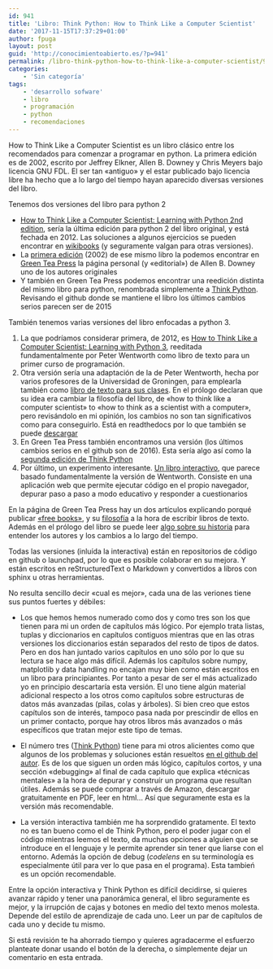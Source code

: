 ```yaml
---
id: 941
title: 'Libro: Think Python: How to Think Like a Computer Scientist'
date: '2017-11-15T17:37:29+01:00'
author: fpuga
layout: post
guid: 'http://conocimientoabierto.es/?p=941'
permalink: /libro-think-python-how-to-think-like-a-computer-scientist/941/
categories:
    - 'Sin categoría'
tags:
    - 'desarrollo sofware'
    - libro
    - programación
    - python
    - recomendaciones
---
```


How to Think Like a Computer Scientist es un libro clásico entre los recomendados para comenzar a programar en python. La primera edición es de 2002, escrito por Jeffrey Elkner, Allen B. Downey y Chris Meyers bajo licencia GNU FDL. El ser tan «antiguo» y el estar publicado bajo licencia libre ha hecho que a lo largo del tiempo hayan aparecido diversas versiones del libro.

Tenemos dos versiones del libro para python 2

- [How to Think Like a Computer Scientist: Learning with Python 2nd edition](http://www.openbookproject.net/thinkcs/python/english2e/), sería la última edición para python 2 del libro original, y está fechada en 2012. Las soluciones a algunos ejercicios se pueden encontrar en [wikibooks](https://en.wikibooks.org/wiki/How_to_Think_Like_a_Computer_Scientist:_Learning_with_Python_2nd_Edition) (y seguramente valgan para otras versiones).
- La [primera edición](http://greenteapress.com/wp/learning-with-python/) (2002) de ese mismo libro la podemos encontrar en [Green Tea Press](http://greenteapress.com/wp/) la página personal (y «editorial») de Allen B. Downey uno de los autores originales
- Y también en Green Tea Press podemos encontrar una reedición distinta del mismo libro para python, renombrada simplemente a [Think Python](http://greenteapress.com/wp/think-python/). Revisando el github donde se mantiene el libro los últimos cambios serios parecen ser de 2015

También tenemos varias versiones del libro enfocadas a python 3.

1. La que podríamos considerar primera, de 2012, es [How to Think Like a Computer Scientist: Learning with Python 3](http://openbookproject.net/thinkcs/python/english3e/), reeditada fundamentalmente por Peter Wentworth como libro de texto para un primer curso de programación.
2. Otra versión sería una adaptación de la de Peter Wentworth, hecha por varios profesores de la Universidad de Groningen, para emplearla también como [libro de texto para sus clases](https://howtothink.readthedocs.io/en/latest/). En el prólogo declaran que su idea era cambiar la filosofía del libro, de «how to think like a computer scientist» to «how to think as a scientist with a computer», pero revisándolo en mi opinión, los cambios no son tan significativos como para conseguirlo. Está en readthedocs por lo que también se puede [descargar](https://readthedocs.org/projects/howtothink/)
3. En Green Tea Press también encontramos una versión (los últimos cambios serios en el github son de 2016). Esta sería algo así como la [segunda edición de Think Python](http://greenteapress.com/wp/think-python-2e/)
4. Por último, un experimento interesante. [Un libro interactivo](https://interactivepython.org/courselib/static/thinkcspy/index.html), que parece basado fundamentalmente la versión de Wentworth. Consiste en una aplicación web que permite ejecutar código en el propio navegador, depurar paso a paso a modo educativo y responder a cuestionarios

En la página de Green Tea Press hay un dos artículos explicando porqué publicar [«free books»](http://greenteapress.com/free_books.html), y su [filosofía](http://greenteapress.com/wp/textbook-manifesto/) a la hora de escribir libros de texto. Además en el prólogo del libro se puede leer [algo sobre su historia](http://greenteapress.com/thinkpython2/html/thinkpython2001.html#sec2) para entender los autores y los cambios a lo largo del tiempo.

Todas las versiones (inluída la interactiva) están en repositorios de código en github o launchpad, por lo que es posible colaborar en su mejora. Y están escritos en reStructuredText o Markdown y convertidos a libros con sphinx u otras herramientas.

No resulta sencillo decir «cual es mejor», cada una de las veriones tiene sus puntos fuertes y débiles:

- Los que hemos hemos numerado como dos y como tres son los que tienen para mi un orden de capítulos más lógico. Por ejemplo trata listas, tuplas y diccionarios en capítulos contiguos mientras que en las otras versiones los diccionarios están separados del resto de tipos de datos. Pero en dos han juntado varios capítulos en uno sólo por lo que su lectura se hace algo más difícil. Además los capítulos sobre numpy, matplotlib y data handling no encajan muy bien como están escritos en un libro para principiantes. Por tanto a pesar de ser el más actualizado yo en principio descartaría esta versión.
El uno tiene algún material adicional respecto a los otros como capítulos sobre estructuras de datos más avanzadas (pilas, colas y árboles). Si bien creo que estos capítulos son de interés, tampoco pasa nada por prescindir de ellos en un primer contacto, porque hay otros libros más avanzados o más específicos que tratan mejor este tipo de temas.

- El número tres ([Think Python](http://greenteapress.com/wp/think-python-2e/)) tiene para mi otros alicientes como que algunos de los problemas y soluciones están resueltos [en el github del autor](https://github.com/AllenDowney/ThinkPython2/tree/master/code). Es de los que siguen un orden más lógico, capítulos cortos, y una sección «debugging» al final de cada capítulo que explica «técnicas mentales» a la hora de depurar y construír un programa que resultan útiles. Además se puede comprar a través de Amazon, descargar gratuitamente en PDF, leer en html… Así que seguramente esta es la versión más recomendable.
- La versión interactiva también me ha sorprendido gratamente. El texto no es tan bueno como el de Think Python, pero el poder jugar con el código mientras leemos el texto, da muchas opciones a alguien que se introduce en el lenguaje y le permite aprender sin tener que liarse con el entorno. Además la opción de debug (*codelens* en su terminología es especialmente útil para ver lo que pasa en el programa). Esta tambień es un opción recomendable.

Entre la opción interactiva y Think Python es difícil decidirse, si quieres avanzar rápido y tener una panorámica general, el libro seguramente es mejor, y la irrupción de cajas y botones en medio del texto menos molesta. Depende del estilo de aprendizaje de cada uno. Leer un par de capítulos de cada uno y decide tu mismo.

Si está revisión te ha ahorrado tiempo y quieres agradacerme el esfuerzo planteate donar usando el botón de la derecha, o simplemente dejar un comentario en esta entrada.
